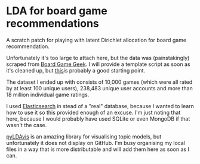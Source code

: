 # LDA for board game recommendations
A scratch patch for playing with latent Dirichlet allocation for board game recommendation.

Unfortunately it's too large to attach here, but the data was (painstakingly) scraped from [Board Game Geek](www.boardgamegeek.com). I will provide a template script as soon as it's cleaned up, but [this](https://github.com/ThaWeatherman/scrapers/tree/master/boardgamegeek)is probably a good starting point.

The dataset I ended up with consists of 10,000 games (which were all rated by at least 100 unique users), 238,483 unique user accounts and more than 18 million individual game ratings.

I used [Elasticsearch](www.elastic.co) in stead of a "real" database, because I wanted to learn how to use it so this provided enough of an excuse. I'm just noting that here, because I would probably have used SQLite or even MongoDB if that wasn't the case.

[pyLDAvis](https://github.com/bmabey/pyLDAvis) is an amazing library for visualising topic models, but unfortunately it does not display on GitHub. I'm busy organising my local files in a way that is more distributable and will add them here as soon as I can.
